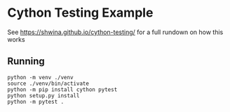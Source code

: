 # Cython Testing Example

See https://shwina.github.io/cython-testing/ for a full rundown on how this works

## Running
```
python -m venv ./venv
source ./venv/bin/activate
python -m pip install cython pytest
python setup.py install
python -m pytest .
```
